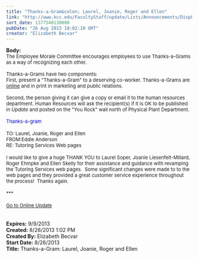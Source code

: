 ```yaml
---
title: "Thanks-a-Gram&colon; Laurel, Joanie, Roger and Ellen"
link: "http://www.kcc.edu/FacultyStaff/update/Lists/Announcements/DispForm.aspx?ID=1215"
sort_date: 1377540130000
pubDate: "26 Aug 2013 18:02:10 GMT"
creator: "Elizabeth Becvar"
---
```


<div><b>Body:</b> <div class="ExternalClassE1E496A28DD34586BBFF598011B3E500">
<div><font size="2">The Employee Morale Committee encourages employees to use Thanks-a-Grams as a way of recognizing each other.<br /> <br />Thanks-a-Grams have two components:<br />First, present a &quot;Thanks-a-Gram&quot; to a deserving co-worker. Thanks-a-Grams are <a href="/FacultyStaff/documents/thanksagram.pdf">online</a> and in print in marketing and public relations.<br /> <br />Second, the person giving it can give a copy or email it to the human resources department. Human Resources will ask the recipient(s) if it is OK to be published in <em>Update</em> and posted on the &quot;You Rock&quot; wall north of Physical Plant Department.<br /> <br /><font color="#0000ff">Thanks-a-gram</font></font></div>
<div><font size="2"></font> </div>
<div><font size="2">TO: Laurel, Joanie, Roger and Ellen</font></div>
<div><font size="2">FROM:Eddie Anderson</font></div>
<div><font size="2">RE: Tutoring Services Web pages</font></div>
<div> </div>
<div><font size="2">I would like to give a huge THANK YOU to Laurel Soper, Joanie Liesenfelt-Millard, Roger Ehmpke and Ellen Skelly for their assistance and guidance with revamping the Tutoring Services web pages.  Some significant changes were made to to the web pages and they provided a great customer service experience throughout the process!  Thanks again.</font></div>
<div><font size="2"></font> </div>
<div><font size="2">***</font></div>
<div><font size="2"></font> </div>
<div><font size="2"><a href="/FacultyStaff/update/Pages/dailyupdate.aspx">Go to Online Update</a></font></div>
<div><font size="2"></font> </div>
<div><font size="2">  </font></div></div></div>
<div><b>Expires:</b> 9/9/2013</div>
<div><b>Created:</b> 8/26/2013 1:02 PM</div>
<div><b>Created By:</b> Elizabeth Becvar</div>
<div><b>Start Date:</b> 8/26/2013</div>
<div><b>Title:</b> Thanks-a-Gram: Laurel, Joanie, Roger and Ellen</div>
